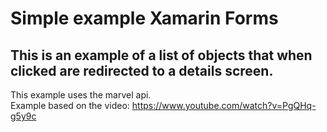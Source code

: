 # Simple example Xamarin Forms

## This is an example of a list of objects that when clicked are redirected to a details screen.

This example uses the marvel api.</br>
Example based on the video: https://www.youtube.com/watch?v=PgQHq-g5y9c
